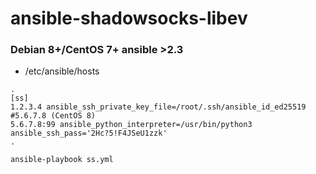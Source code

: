 # ansible-shadowsocks-libev

### Debian 8+/CentOS 7+ ansible >2.3

* /etc/ansible/hosts
```
.
[ss]
1.2.3.4 ansible_ssh_private_key_file=/root/.ssh/ansible_id_ed25519
#5.6.7.8 (CentOS 8)
5.6.7.8:99 ansible_python_interpreter=/usr/bin/python3 ansible_ssh_pass='2Hc?5!F4JSeU1zzk'
.
```

```
ansible-playbook ss.yml
```
